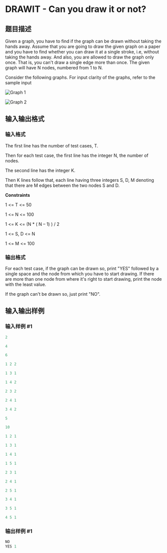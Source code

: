 # DRAWIT - Can you draw it or not?

## 题目描述

Given a graph, you have to find if the graph can be drawn without taking the hands away. Assume that you are going to draw the given graph on a paper and you have to find whether you can draw it at a single stroke, i.e, without taking the hands away. And also, you are allowed to draw the graph only once. That is, you can't draw a single edge more than once. The given graph will have N nodes, numbered from 1 to N.

Consider the following graphs. For input clarity of the graphs, refer to the sample input

![Graph 1](https://www.dropbox.com/s/5smf3qpepzn3juw/pic1.png?dl=0)

![Graph 2](https://www.dropbox.com/s/ys2gmdmatq83l4s/Shp6.jpg?dl=0)

## 输入输出格式

### 输入格式

The first line has the number of test cases, T.

Then for each test case, the first line has the integer N, the number of nodes.

The second line has the integer K.

Then K lines follow that, each line having three integers S, D, M denoting that there are M edges between the two nodes S and D.

**Constraints**

1 <= T <= 50

1 <= N <= 100

1 <= K <= (N \* ( N – 1) ) / 2

1 <= S, D <= N

1 <= M <= 100

### 输出格式

For each test case, if the graph can be drawn so, print "YES" followed by a single space and the node from which you have to start drawing. If there are more than one node from where it's right to start drawing, print the node with the least value.

If the graph can't be drawn so, just print "NO".

## 输入输出样例

### 输入样例 #1

```cpp
2

4

6

1 2 2

1 3 1

1 4 2

2 3 2

2 4 1

3 4 2

5

10

1 2 1

1 3 1

1 4 1

1 5 1

2 3 1 

2 4 1

2 5 1

3 4 1

3 5 1

4 5 1
```


### 输出样例 #1

```cpp
NO
YES 1
```



